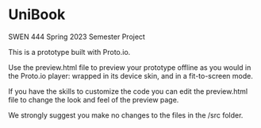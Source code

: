 # UniBook
SWEN 444  Spring 2023 Semester Project

This is a prototype built with Proto.io.

Use the preview.html file to preview your prototype offline as you would in the Proto.io player: wrapped in its device skin, and in a fit-to-screen mode.

If you have the skills to customize the code you can edit the preview.html file to change the look and feel of the preview page.

We strongly suggest you make no changes to the files in the /src folder.